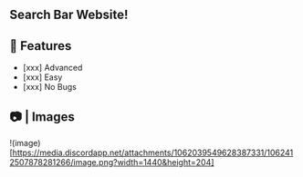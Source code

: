 ## Search Bar Website!

## 📑 Features

- [xxx] Advanced
- [xxx] Easy
- [xxx] No Bugs


## 📷 | Images

!(image)[https://media.discordapp.net/attachments/1062039549628387331/1062412507878281266/image.png?width=1440&height=204]

